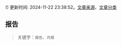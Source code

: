 :alarm_clock: 更新时间: 2024-11-22 23:38:52。[文章来源](/README.md)、[文章分类](/TAGS.md)

## 报告


> 关键字：`报告`、`月报`




